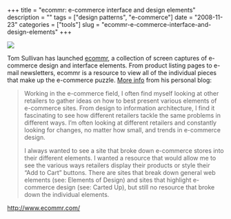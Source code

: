 +++
title = "ecommr: e-commerce interface and design elements"
description = ""
tags = ["design patterns", "e-commerce"]
date = "2008-11-23"
categories = ["tools"]
slug = "ecommr-e-commerce-interface-and-design-elements"
+++


<div class="tool-screenshot mb1"><a href="http://www.ecommr.com/"><img id="bluga-thumbnail-2664" class="bluga-thumbnail custom" src="http://media.konigi.com/bluga/
wt522fa0e8e803b_custom.jpg"/></a></div><p>Tom Sullivan has launched <a href="http://www.ecommr.com/">ecommr</a>, a collection of screen captures of e-commerce design and interface elements. From product listing pages to e-mail newsletters, ecommr is a resource to view all of the individual pieces that make up the e-commerce puzzle. <a href="http://noturnonred.org/2008/11/10/announcing-ecommr/">More info</a> from his personal blog:</p>
<blockquote><p>Working in the e-commerce field, I often find myself looking at other retailers to gather ideas on how to best present various elements of e-commerce sites. From design to information architecture, I find it fascinating to see how different retailers tackle the same problems in different ways. I’m often looking at different retailers and constantly looking for changes, no matter how small, and trends in e-commerce design.</p>
<p>I always wanted to see a site that broke down e-commerce stores into their different elements. I wanted a resource that would allow me to see the various ways retailers display their products or style their “Add to Cart” buttons. There are sites that break down general web elements (see: Elements of Design) and sites that highlight e-commerce design (see: Carted Up), but still no resource that broke down the individual elements.</p></blockquote>
  
<p><a href="http://www.ecommr.com/">http://www.ecommr.com/</a></p>
      
